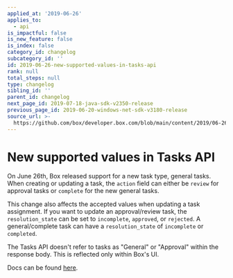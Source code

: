 ```yaml
---
applied_at: '2019-06-26'
applies_to:
  - api
is_impactful: false
is_new_feature: false
is_index: false
category_id: changelog
subcategory_id: ''
id: 2019-06-26-new-supported-values-in-tasks-api
rank: null
total_steps: null
type: changelog
sibling_id: ''
parent_id: changelog
next_page_id: 2019-07-18-java-sdk-v2350-release
previous_page_id: 2019-06-20-windows-net-sdk-v3180-release
source_url: >-
  https://github.com/box/developer.box.com/blob/main/content/2019/06-26-new-supported-values-in-tasks-api.md
---
```

# New supported values in Tasks API

On June 26th, Box released support for a new task type, general tasks. When
creating or updating a task, the `action` field can either be `review` for
approval tasks or `complete` for the new general tasks.

This change also affects the accepted values when updating a task assignment.
If you want to update an approval/review task, the `resolution_state` can be
set to `incomplete`, `approved`, or `rejected`. A general/complete task can
have a `resolution_state` of `incomplete` or `completed`.

The Tasks API doesn't refer to tasks as "General" or "Approval" within the
response body. This is reflected only within Box's UI.

Docs can be found [here](endpoint://resources/task/).